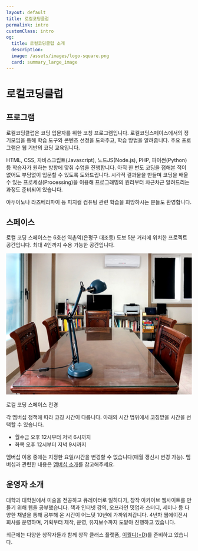 ```yaml
---
layout: default
title: 로컬코딩클럽
permalink: intro
customClass: intro
og:
  title: 로컬코딩클럽 소개
  description: 
  image: /assets/images/logo-square.png
  card: summary_large_image
---
```


# 로컬코딩클럽

## 프로그램

로컬코딩클럽은 코딩 입문자를 위한 코칭 프로그램입니다. 로컬코딩스페이스에서의 정기모임을 통해 학습 도구와 콘텐츠 선정을 도와주고, 학습 방법을 알려줍니다. 주요 프로그램은 웹 기반의 코딩 교육입니다.

HTML, CSS, 자바스크립트(Javascript), 노드JS(Node.js), PHP, 파이썬(Python) 등 학습자가 원하는 방향에 맞춰 수업을 진행합니다. 아직 한 번도 코딩을 접해본 적이 없어도 부담없이 입문할 수 있도록 도와드립니다. 시각적 결과물을 만들며 코딩을 배울 수 있는 프로세싱(Processing)을 이용해 프로그래밍의 원리부터 차근차근 알려드리는 과정도 준비되어 있습니다.

아두이노나 라즈베리파이 등 피지컬 컴퓨팅 관련 학습을 희망하시는 분들도 환영합니다.

## 스페이스

로컬 코딩 스페이스는 6호선 역촌역(은평구 대조동) 도보 5분 거리에 위치한 프로젝트 공간입니다. 최대 4인까지 수용 가능한 공간입니다.

![로컬 코딩 스페이스 사진](/assets/images/local-coding-space.jpg)

<span class="image-description">로컬 코딩 스페이스 전경</span>

각 멤버십 정책에 따라 코칭 시간이 다릅니다. 아래의 시간 범위에서 코칭받을 시간을 선택할 수 있습니다.

- 월수금 오후 12시부터 저녁 6시까지
- 화목 오후 12시부터 저녁 9시까지

멤버십 이용 중에는 지정한 요일/시간을 변경할 수 없습니다(매월 갱신시 변경 가능). 멤버십과 관련한 내용은 [멤버십 소개](/membership)를 참고해주세요.

## 운영자 소개

대학과 대학원에서 미술을 전공하고 큐레이터로 일하다가, 창작 아카이브 웹사이트를 만들기 위해 웹을 공부했습니다. 책과 인터넷 강의, 오프라인 밋업과 스터디, 세미나 등 다양한 채널을 통해 공부해 온 시간이 어느덧 10년에 가까워져갑니다. 4년차 웹에이전시 회사를 운영하며, 기획부터 제작, 운영, 유지보수까지 도맡아 진행하고 있습니다.

최근에는 다양한 창작자들과 함께 창작 클래스 플랫폼, [이퀄디(=D)](https://equald.io)를 준비하고 있습니다.